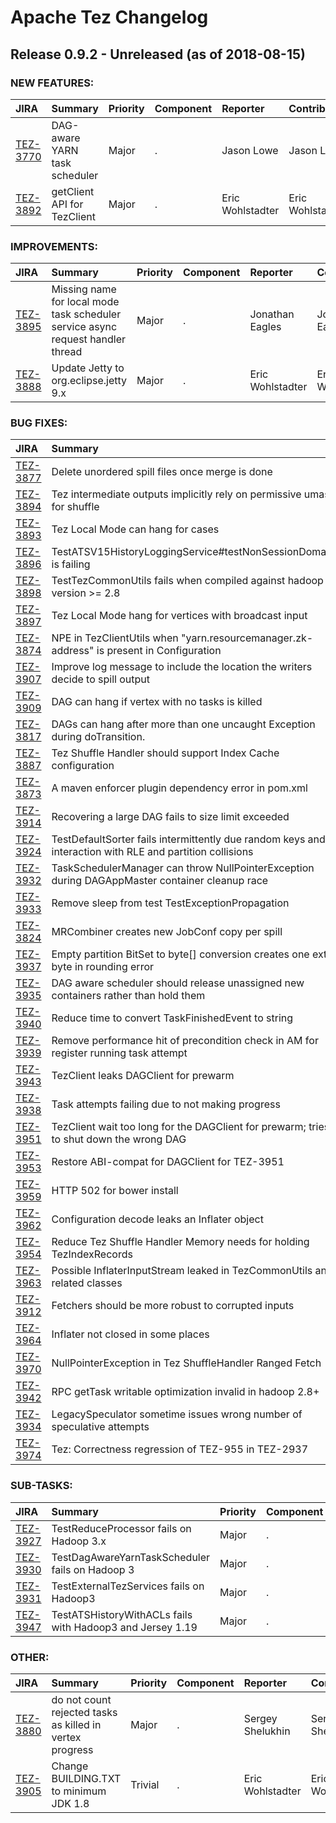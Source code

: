 
<!---
# Licensed to the Apache Software Foundation (ASF) under one
# or more contributor license agreements.  See the NOTICE file
# distributed with this work for additional information
# regarding copyright ownership.  The ASF licenses this file
# to you under the Apache License, Version 2.0 (the
# "License"); you may not use this file except in compliance
# with the License.  You may obtain a copy of the License at
#
#     http://www.apache.org/licenses/LICENSE-2.0
#
# Unless required by applicable law or agreed to in writing, software
# distributed under the License is distributed on an "AS IS" BASIS,
# WITHOUT WARRANTIES OR CONDITIONS OF ANY KIND, either express or implied.
# See the License for the specific language governing permissions and
# limitations under the License.
-->
# Apache Tez Changelog

## Release 0.9.2 - Unreleased (as of 2018-08-15)



### NEW FEATURES:

| JIRA | Summary | Priority | Component | Reporter | Contributor |
|:---- |:---- | :--- |:---- |:---- |:---- |
| [TEZ-3770](https://issues.apache.org/jira/browse/TEZ-3770) | DAG-aware YARN task scheduler |  Major | . | Jason Lowe | Jason Lowe |
| [TEZ-3892](https://issues.apache.org/jira/browse/TEZ-3892) | getClient API for TezClient |  Major | . | Eric Wohlstadter | Eric Wohlstadter |


### IMPROVEMENTS:

| JIRA | Summary | Priority | Component | Reporter | Contributor |
|:---- |:---- | :--- |:---- |:---- |:---- |
| [TEZ-3895](https://issues.apache.org/jira/browse/TEZ-3895) | Missing name for local mode task scheduler service async request handler thread |  Major | . | Jonathan Eagles | Jonathan Eagles |
| [TEZ-3888](https://issues.apache.org/jira/browse/TEZ-3888) | Update Jetty to org.eclipse.jetty 9.x |  Major | . | Eric Wohlstadter | Eric Wohlstadter |


### BUG FIXES:

| JIRA | Summary | Priority | Component | Reporter | Contributor |
|:---- |:---- | :--- |:---- |:---- |:---- |
| [TEZ-3877](https://issues.apache.org/jira/browse/TEZ-3877) | Delete unordered spill files once merge is done |  Major | . | Rohini Palaniswamy | Jason Lowe |
| [TEZ-3894](https://issues.apache.org/jira/browse/TEZ-3894) | Tez intermediate outputs implicitly rely on permissive umask for shuffle |  Major | . | Jason Lowe | Jason Lowe |
| [TEZ-3893](https://issues.apache.org/jira/browse/TEZ-3893) | Tez Local Mode can hang for cases |  Major | . | Jonathan Eagles | Jonathan Eagles |
| [TEZ-3896](https://issues.apache.org/jira/browse/TEZ-3896) | TestATSV15HistoryLoggingService#testNonSessionDomains is failing |  Major | . | Jason Lowe | Jason Lowe |
| [TEZ-3898](https://issues.apache.org/jira/browse/TEZ-3898) | TestTezCommonUtils fails when compiled against hadoop version \>= 2.8 |  Major | . | Jason Lowe | Jason Lowe |
| [TEZ-3897](https://issues.apache.org/jira/browse/TEZ-3897) | Tez Local Mode hang for vertices with broadcast input |  Major | . | Jonathan Eagles | Jonathan Eagles |
| [TEZ-3874](https://issues.apache.org/jira/browse/TEZ-3874) | NPE in TezClientUtils when "yarn.resourcemanager.zk-address" is present in Configuration |  Blocker | . | Eric Wohlstadter | Eric Wohlstadter |
| [TEZ-3907](https://issues.apache.org/jira/browse/TEZ-3907) | Improve log message to include the location the writers decide to spill output |  Major | . | Kuhu Shukla | Kuhu Shukla |
| [TEZ-3909](https://issues.apache.org/jira/browse/TEZ-3909) | DAG can hang if vertex with no tasks is killed |  Major | . | Jason Lowe | Jason Lowe |
| [TEZ-3817](https://issues.apache.org/jira/browse/TEZ-3817) | DAGs can hang after more than one uncaught Exception during doTransition. |  Major | . | Kuhu Shukla | Kuhu Shukla |
| [TEZ-3887](https://issues.apache.org/jira/browse/TEZ-3887) | Tez Shuffle Handler should support Index Cache configuration |  Major | . | Jonathan Eagles | Jonathan Eagles |
| [TEZ-3873](https://issues.apache.org/jira/browse/TEZ-3873) | A maven enforcer plugin dependency error in pom.xml |  Minor | . | Jinjiang Ling |  |
| [TEZ-3914](https://issues.apache.org/jira/browse/TEZ-3914) | Recovering a large DAG fails to size limit exceeded |  Major | . | Jonathan Eagles | Jonathan Eagles |
| [TEZ-3924](https://issues.apache.org/jira/browse/TEZ-3924) | TestDefaultSorter fails intermittently due random keys and interaction with RLE and partition collisions |  Major | . | Jonathan Eagles | Jonathan Eagles |
| [TEZ-3932](https://issues.apache.org/jira/browse/TEZ-3932) | TaskSchedulerManager can throw NullPointerException during DAGAppMaster container cleanup race |  Major | . | Valencia Edna Serrao | Jonathan Eagles |
| [TEZ-3933](https://issues.apache.org/jira/browse/TEZ-3933) | Remove sleep from test TestExceptionPropagation |  Major | . | Jonathan Eagles | Jonathan Eagles |
| [TEZ-3824](https://issues.apache.org/jira/browse/TEZ-3824) | MRCombiner creates new JobConf copy per spill |  Major | . | Jonathan Eagles | Jonathan Eagles |
| [TEZ-3937](https://issues.apache.org/jira/browse/TEZ-3937) | Empty partition BitSet to byte[] conversion creates one extra byte in rounding error |  Major | . | Jonathan Eagles | Jonathan Eagles |
| [TEZ-3935](https://issues.apache.org/jira/browse/TEZ-3935) | DAG aware scheduler should release unassigned new containers rather than hold them |  Major | . | Jason Lowe | Jason Lowe |
| [TEZ-3940](https://issues.apache.org/jira/browse/TEZ-3940) | Reduce time to convert TaskFinishedEvent to string |  Major | . | Jonathan Eagles | Jonathan Eagles |
| [TEZ-3939](https://issues.apache.org/jira/browse/TEZ-3939) | Remove performance hit of precondition check in AM for register running task attempt |  Major | . | Jonathan Eagles | Jonathan Eagles |
| [TEZ-3943](https://issues.apache.org/jira/browse/TEZ-3943) | TezClient leaks DAGClient for prewarm |  Major | . | Sergey Shelukhin | Sergey Shelukhin |
| [TEZ-3938](https://issues.apache.org/jira/browse/TEZ-3938) | Task attempts failing due to not making progress |  Major | . | Jonathan Eagles | Kuhu Shukla |
| [TEZ-3951](https://issues.apache.org/jira/browse/TEZ-3951) | TezClient wait too long for the DAGClient for prewarm; tries to shut down the wrong DAG |  Major | . | Sergey Shelukhin | Sergey Shelukhin |
| [TEZ-3953](https://issues.apache.org/jira/browse/TEZ-3953) | Restore ABI-compat for DAGClient for TEZ-3951 |  Major | . | Sergey Shelukhin | Sergey Shelukhin |
| [TEZ-3959](https://issues.apache.org/jira/browse/TEZ-3959) | HTTP 502 for bower install |  Blocker | UI | Eric Wohlstadter | Harish Jaiprakash |
| [TEZ-3962](https://issues.apache.org/jira/browse/TEZ-3962) | Configuration decode leaks an Inflater object |  Major | . | Gopal V | Eric Wohlstadter |
| [TEZ-3954](https://issues.apache.org/jira/browse/TEZ-3954) | Reduce Tez Shuffle Handler Memory needs for holding TezIndexRecords |  Major | . | Jonathan Eagles | Jonathan Eagles |
| [TEZ-3963](https://issues.apache.org/jira/browse/TEZ-3963) | Possible InflaterInputStream leaked in TezCommonUtils and related classes |  Major | . | Jaume M | Jaume M |
| [TEZ-3912](https://issues.apache.org/jira/browse/TEZ-3912) | Fetchers should be more robust to corrupted inputs |  Major | . | Jason Lowe | Kuhu Shukla |
| [TEZ-3964](https://issues.apache.org/jira/browse/TEZ-3964) | Inflater not closed in some places |  Major | . | Jaume M | Jaume M |
| [TEZ-3970](https://issues.apache.org/jira/browse/TEZ-3970) | NullPointerException in Tez ShuffleHandler Ranged Fetch |  Major | . | Jonathan Eagles | Jonathan Eagles |
| [TEZ-3942](https://issues.apache.org/jira/browse/TEZ-3942) | RPC getTask writable optimization invalid in hadoop 2.8+ |  Major | . | Jonathan Eagles | Nishant Dash |
| [TEZ-3934](https://issues.apache.org/jira/browse/TEZ-3934) | LegacySpeculator sometime issues wrong number of speculative attempts |  Major | . | Jonathan Eagles | Nishant Dash |
| [TEZ-3974](https://issues.apache.org/jira/browse/TEZ-3974) | Tez: Correctness regression of TEZ-955 in TEZ-2937 |  Critical | . | Gopal V | Jaume M |


### SUB-TASKS:

| JIRA | Summary | Priority | Component | Reporter | Contributor |
|:---- |:---- | :--- |:---- |:---- |:---- |
| [TEZ-3927](https://issues.apache.org/jira/browse/TEZ-3927) | TestReduceProcessor fails on Hadoop 3.x |  Major | . | Jonathan Eagles | Jonathan Eagles |
| [TEZ-3930](https://issues.apache.org/jira/browse/TEZ-3930) | TestDagAwareYarnTaskScheduler fails on Hadoop 3 |  Major | . | Jonathan Eagles | Jason Lowe |
| [TEZ-3931](https://issues.apache.org/jira/browse/TEZ-3931) | TestExternalTezServices fails on Hadoop3 |  Major | . | Jonathan Eagles | Jonathan Eagles |
| [TEZ-3947](https://issues.apache.org/jira/browse/TEZ-3947) | TestATSHistoryWithACLs fails with Hadoop3 and Jersey 1.19 |  Major | . | Eric Wohlstadter | Eric Wohlstadter |


### OTHER:

| JIRA | Summary | Priority | Component | Reporter | Contributor |
|:---- |:---- | :--- |:---- |:---- |:---- |
| [TEZ-3880](https://issues.apache.org/jira/browse/TEZ-3880) | do not count rejected tasks as killed in vertex progress |  Major | . | Sergey Shelukhin | Sergey Shelukhin |
| [TEZ-3905](https://issues.apache.org/jira/browse/TEZ-3905) | Change BUILDING.TXT to minimum JDK 1.8 |  Trivial | . | Eric Wohlstadter | Eric Wohlstadter |


